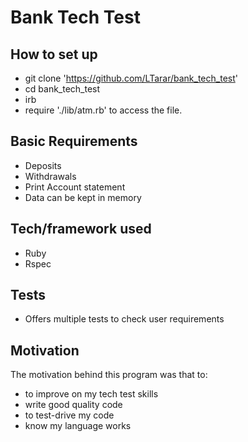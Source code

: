 # Bank Tech Test

## How to set up
- git clone 'https://github.com/LTarar/bank_tech_test'
- cd bank_tech_test
- irb
- require './lib/atm.rb' to access the file.

## Basic Requirements
- Deposits
- Withdrawals
- Print Account statement
- Data can be kept in memory

## Tech/framework used
- Ruby 
- Rspec

## Tests
- Offers multiple tests to check user requirements

## Motivation
The motivation behind this program was that to:
- to improve on my tech test skills
- write good quality code
- to test-drive my code
- know my language works
